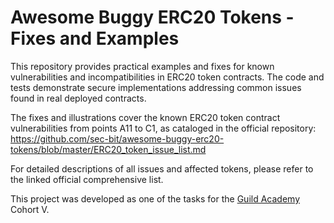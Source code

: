 # Awesome Buggy ERC20 Tokens - Fixes and Examples

This repository provides practical examples and fixes for known vulnerabilities and incompatibilities in ERC20 token contracts. The code and tests demonstrate secure implementations addressing common issues found in real deployed contracts.

The fixes and illustrations cover the known ERC20 token contract vulnerabilities from points A11 to C1, as cataloged in the official repository: https://github.com/sec-bit/awesome-buggy-erc20-tokens/blob/master/ERC20_token_issue_list.md  

For detailed descriptions of all issues and affected tokens, please refer to the linked official comprehensive list.

This project was developed as one of the tasks for the [Guild Academy](https://x.com/GuildAcademy_) Cohort V.

